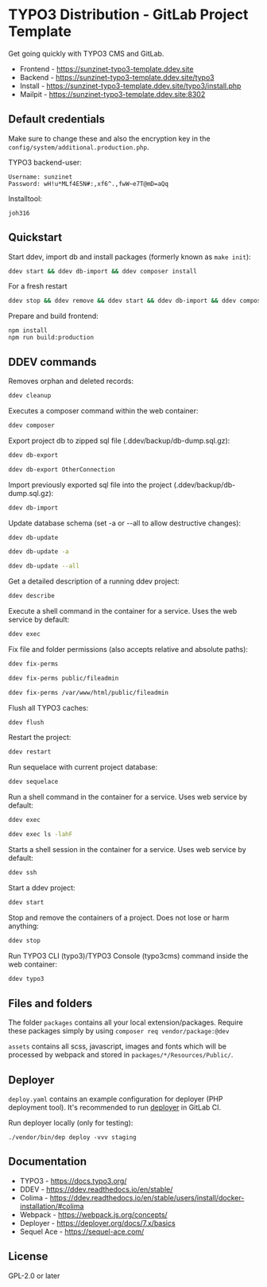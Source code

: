 # TYPO3 Distribution - GitLab Project Template

Get going quickly with TYPO3 CMS and GitLab.

* Frontend - https://sunzinet-typo3-template.ddev.site
* Backend - https://sunzinet-typo3-template.ddev.site/typo3
* Install - https://sunzinet-typo3-template.ddev.site/typo3/install.php
* Mailpit - https://sunzinet-typo3-template.ddev.site:8302

## Default credentials

Make sure to change these and also the encryption key in the
`config/system/additional.production.php`.

TYPO3 backend-user:
```
Username: sunzinet
Password: wH!u*MLf4E5N#:,xf6^.,fwW~e7T@mD=aQq
```

Installtool:
```
joh316
```

## Quickstart

Start ddev, import db and install packages (formerly known as `make init`):

```bash
ddev start && ddev db-import && ddev composer install
```

For a fresh restart

```bash
ddev stop && ddev remove && ddev start && ddev db-import && ddev composer install
```

Prepare and build frontend:

```
npm install
npm run build:production
```

## DDEV commands

Removes orphan and deleted records:
```bash
ddev cleanup
```

Executes a composer command within the web container:
```bash
ddev composer
```

Export project db to zipped sql file (.ddev/backup/db-dump.sql.gz):
```bash
ddev db-export
```
```bash
ddev db-export OtherConnection
```

Import previously exported sql file into the project (.ddev/backup/db-dump.sql.gz):
```bash
ddev db-import
```

Update database schema (set -a or --all to allow destructive changes):
```bash
ddev db-update
```
```bash
ddev db-update -a
```
```bash
ddev db-update --all
```

Get a detailed description of a running ddev project:
```bash
ddev describe
```

Execute a shell command in the container for a service. Uses the web service by default:
```bash
ddev exec
```

Fix file and folder permissions (also accepts relative and absolute paths):
```bash
ddev fix-perms
```
```bash
ddev fix-perms public/fileadmin
```
```bash
ddev fix-perms /var/www/html/public/fileadmin
```

Flush all TYPO3 caches:
```bash
ddev flush
```

Restart the project:
```bash
ddev restart
```

Run sequelace with current project database:
```bash
ddev sequelace
```

Run a shell command in the container for a service. Uses web service by default:
```bash
ddev exec
```
```bash
ddev exec ls -lahF
```

Starts a shell session in the container for a service. Uses web service by default:
```bash
ddev ssh
```

Start a ddev project:
```bash
ddev start
```

Stop and remove the containers of a project. Does not lose or harm anything:
```bash
ddev stop
```

Run TYPO3 CLI (typo3)/TYPO3 Console (typo3cms) command inside the web container:
```bash
ddev typo3
```

## Files and folders

The folder `packages` contains all your local extension/packages.
Require these packages simply by using `composer req vendor/package:@dev`

`assets` contains all scss, javascript, images and fonts which will be processed
by webpack and stored in `packages/*/Resources/Public/`.


## Deployer

`deploy.yaml` contains an example configuration for deployer
(PHP deployment tool). It's recommended to run [deployer](https://deployer.org/)
in GitLab CI.

Run deployer locally (only for testing):
```
./vendor/bin/dep deploy -vvv staging
```

## Documentation

  * TYPO3 - https://docs.typo3.org/
  * DDEV - https://ddev.readthedocs.io/en/stable/
  * Colima - https://ddev.readthedocs.io/en/stable/users/install/docker-installation/#colima
  * Webpack - https://webpack.js.org/concepts/
  * Deployer - https://deployer.org/docs/7.x/basics
  * Sequel Ace - https://sequel-ace.com/

## License

GPL-2.0 or later
